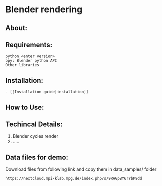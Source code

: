 # Blender rendering

## About:

## Requirements:
    
    python <enter version>
    bpy: Blender python API
    Other libraries

## Installation:
    
    - [[Installation guide|installation]]

## How to Use:
    

## Techincal Details:
1. Blender cycles render
2. .....
    

## Data files for demo:
Download files from following link and copy them in data_samples/ folder
    
    https://nextcloud.mpi-klsb.mpg.de/index.php/s/9RAGpBY6rYbP9dd
    
